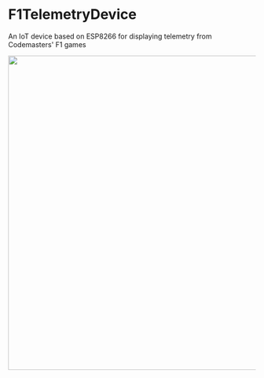 # F1TelemetryDevice
An IoT device based on ESP8266 for displaying telemetry from Codemasters' F1 games

<img src="https://thumbs.gfycat.com/PlainPaleBullmastiff-small.gif" width='640'>
